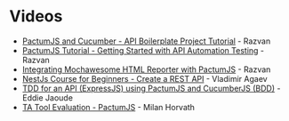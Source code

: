 # Videos

- [PactumJS and Cucumber - API Boilerplate Project Tutorial](https://www.youtube.com/watch?v=blaKAz5U4ew) - Razvan
- [PactumJS Tutorial - Getting Started with API Automation Testing](https://www.youtube.com/watch?v=UHoxxgxB6t8) - Razvan
- [Integrating Mochawesome HTML Reporter with PactumJS](https://youtu.be/2lNLN2QxDOk) - Razvan
- [NestJs Course for Beginners - Create a REST API](https://www.youtube.com/watch?v=GHTA143_b-s&t=10390s) - Vladimir Agaev
- [TDD for an API (ExpressJS) using PactumJS and CucumberJS (BDD)](https://www.youtube.com/watch?v=ISAjES_Gklc) - Eddie Jaoude
- [TA Tool Evaluation - PactumJS](https://community-z.com/events/idea-pool-ta-tool-evaluation-pactumjs/talks/13414) - Milan Horvath